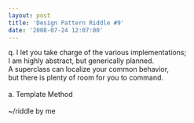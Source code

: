 ```yaml
---
layout: post
title: 'Design Pattern Riddle #9'
date: '2008-07-24 12:07:00'
---
```


q. I let you take charge of the various implementations;<br>I am highly abstract, but generically planned.<br>A superclass can localize your common behavior,<br>but there is plenty of room for you to command.<br><br>a. Template Method<br><br>~/riddle by me
